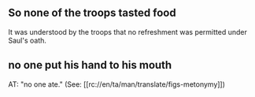 ##  So none of the troops tasted food ##

It was understood by the troops that no refreshment was permitted under Saul's oath.

## no one put his hand to his mouth ##

AT: "no one ate." (See: [[rc://en/ta/man/translate/figs-metonymy]])